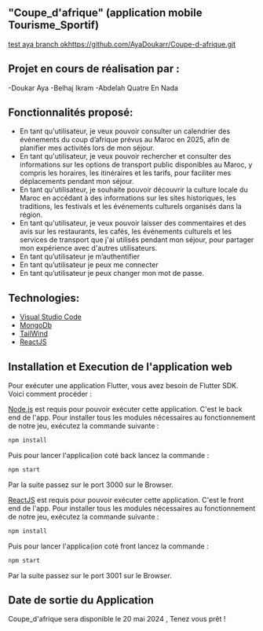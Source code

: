 "Coupe_d'afrique" (application mobile Tourisme_Sportif)
-------------------------------------------------------
[test aya branch ok](https://github.com/AyaDoukarr/Coupe-d-afrique.git)https://github.com/AyaDoukarr/Coupe-d-afrique.git

Projet en cours de réalisation par :
---------------------------------------
-Doukar Aya
-Belhaj Ikram
-Abdelah Quatre En Nada

Fonctionnalités proposé:
-----------------------------------------------------------
- 	En tant qu'utilisateur, je veux pouvoir consulter un calendrier des événements du coup d’afrique prévus au Maroc en 2025, afin de planifier mes activités lors de mon séjour.
- En tant qu'utilisateur, je veux pouvoir rechercher et consulter des informations sur les options de transport public disponibles au Maroc, y compris les horaires, les itinéraires et les tarifs, pour faciliter mes déplacements pendant mon séjour.
- En tant qu'utilisateur, je souhaite pouvoir découvrir la culture locale du Maroc en accédant à des informations sur les sites historiques, les traditions, les festivals et les événements culturels organisés dans la région.
-  	En tant qu'utilisateur, je veux pouvoir laisser des commentaires et des avis sur les restaurants, les cafés, les événements culturels et les services de transport que j'ai utilisés pendant mon séjour, pour partager mon expérience avec d'autres utilisateurs.
- En tant qu’utilisateur je m’authentifier
- En tant qu’utilisateur je peux me connecter
- En tant qu’utilisateur je peux changer mon mot de passe.

Technologies:
------------------------------------------------
- [Visual Studio Code](https://code.visualstudio.com/)
- [MongoDb](https://www.mongodb.com/)
- [TailWind](https://tailwindcss.com/)
- [ReactJS](https://reactjs.org/)


Installation et Execution de l'application web
--------------------------------------------------
Pour exécuter une application Flutter, vous avez besoin de Flutter SDK. Voici comment procéder :


[Node.js](https://nodejs.org/) est requis pour pouvoir exécuter cette application. C'est le back end de l'app. Pour installer tous les modules nécessaires au fonctionnement de notre jeu, exécutez la commande suivante :

```sh
npm install

```

Puis pour lancer l'applica(ion coté back lancez la commande : 

```sh
npm start

```

Par la suite passez sur le port 3000 sur le Browser.

[ReactJS](https://reactjs.org/) est requis pour pouvoir exécuter cette application. C'est le front end de l'app. Pour installer tous les modules nécessaires au fonctionnement de notre jeu, exécutez la commande suivante :

```sh
npm install

```

Puis pour lancer l'applica(ion coté front lancez la commande : 

```sh
npm start

```

Par la suite passez sur le port 3001 sur le Browser.


Date de sortie du Application
--------------------------------------
Coupe_d'afrique sera disponible le 20 mai 2024 , Tenez vous prêt !
